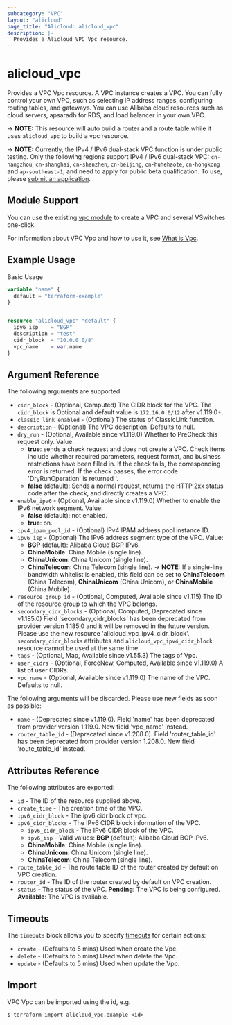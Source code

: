 ```yaml
---
subcategory: "VPC"
layout: "alicloud"
page_title: "Alicloud: alicloud_vpc"
description: |-
  Provides a Alicloud VPC Vpc resource.
---
```


# alicloud_vpc

Provides a VPC Vpc resource. A VPC instance creates a VPC. You can fully control your own VPC, such as selecting IP address ranges, configuring routing tables, and gateways. You can use Alibaba cloud resources such as cloud servers, apsaradb for RDS, and load balancer in your own VPC. 

-> **NOTE:** This resource will auto build a router and a route table while it uses `alicloud_vpc` to build a vpc resource. 

-> **NOTE:** Currently, the IPv4 / IPv6 dual-stack VPC function is under public testing. Only the following regions support IPv4 / IPv6 dual-stack VPC: `cn-hangzhou`, `cn-shanghai`, `cn-shenzhen`, `cn-beijing`, `cn-huhehaote`, `cn-hongkong` and `ap-southeast-1`, and need to apply for public beta qualification. To use, please [submit an application](https://help.aliyun.com/document_detail/100334.html).

## Module Support

You can use the existing [vpc module](https://registry.terraform.io/modules/alibaba/vpc/alicloud) 
to create a VPC and several VSwitches one-click.

For information about VPC Vpc and how to use it, see [What is Vpc](https://www.alibabacloud.com/help/en/virtual-private-cloud/latest/what-is-a-vpc).

## Example Usage

Basic Usage

```terraform
variable "name" {
  default = "terraform-example"
}


resource "alicloud_vpc" "default" {
  ipv6_isp    = "BGP"
  description = "test"
  cidr_block  = "10.0.0.0/8"
  vpc_name    = var.name
}
```

## Argument Reference

The following arguments are supported:
* `cidr_block` - (Optional, Computed) The CIDR block for the VPC. The `cidr_block` is Optional and default value is `172.16.0.0/12` after v1.119.0+.
* `classic_link_enabled` - (Optional) The status of ClassicLink function.
* `description` - (Optional) The VPC description. Defaults to null.
* `dry_run` - (Optional, Available since v1.119.0) Whether to PreCheck this request only. Value:
  - **true**: sends a check request and does not create a VPC. Check items include whether required parameters, request format, and business restrictions have been filled in. If the check fails, the corresponding error is returned. If the check passes, the error code 'DryRunOperation' is returned '.
  - **false** (default): Sends a normal request, returns the HTTP 2xx status code after the check, and directly creates a VPC.
* `enable_ipv6` - (Optional, Available since v1.119.0) Whether to enable the IPv6 network segment. Value:
  - **false** (default): not enabled.
  - **true**: on.
* `ipv4_ipam_pool_id` - (Optional) IPv4 IPAM address pool instance ID.
* `ipv6_isp` - (Optional) The IPv6 address segment type of the VPC. Value:
  - **BGP** (default): Alibaba Cloud BGP IPv6.
  - **ChinaMobile**: China Mobile (single line).
  - **ChinaUnicom**: China Unicom (single line).
  - **ChinaTelecom**: China Telecom (single line).
-> **NOTE:**  If a single-line bandwidth whitelist is enabled, this field can be set to **ChinaTelecom** (China Telecom), **ChinaUnicom** (China Unicom), or **ChinaMobile** (China Mobile).
* `resource_group_id` - (Optional, Computed, Available since v1.115) The ID of the resource group to which the VPC belongs.
* `secondary_cidr_blocks` - (Optional, Computed, Deprecated since v1.185.0) Field 'secondary_cidr_blocks' has been deprecated from provider version 1.185.0 and it will be removed in the future version. Please use the new resource 'alicloud_vpc_ipv4_cidr_block'. `secondary_cidr_blocks` attributes and `alicloud_vpc_ipv4_cidr_block` resource cannot be used at the same time.
* `tags` - (Optional, Map, Available since v1.55.3) The tags of Vpc.
* `user_cidrs` - (Optional, ForceNew, Computed, Available since v1.119.0) A list of user CIDRs.
* `vpc_name` - (Optional, Available since v1.119.0) The name of the VPC. Defaults to null.

The following arguments will be discarded. Please use new fields as soon as possible:
* `name` - (Deprecated since v1.119.0). Field 'name' has been deprecated from provider version 1.119.0. New field 'vpc_name' instead.
* `router_table_id` - (Deprecated since v1.208.0). Field 'router_table_id' has been deprecated from provider version 1.208.0. New field 'route_table_id' instead.

## Attributes Reference

The following attributes are exported:
* `id` - The ID of the resource supplied above.
* `create_time` - The creation time of the VPC.
* `ipv6_cidr_block` - The ipv6 cidr block of vpc.
* `ipv6_cidr_blocks` - The IPv6 CIDR block information of the VPC.
  * `ipv6_cidr_block` - The IPv6 CIDR block of the VPC.
  * `ipv6_isp` - Valid values: **BGP** (default): Alibaba Cloud BGP IPv6.
  - **ChinaMobile**: China Mobile (single line).
  - **ChinaUnicom**: China Unicom (single line).
  - **ChinaTelecom**: China Telecom (single line).
* `route_table_id` - The route table ID of the router created by default on VPC creation.
* `router_id` - The ID of the router created by default on VPC creation.
* `status` - The status of the VPC.   **Pending**: The VPC is being configured. **Available**: The VPC is available.

## Timeouts

The `timeouts` block allows you to specify [timeouts](https://www.terraform.io/docs/configuration-0-11/resources.html#timeouts) for certain actions:
* `create` - (Defaults to 5 mins) Used when create the Vpc.
* `delete` - (Defaults to 5 mins) Used when delete the Vpc.
* `update` - (Defaults to 5 mins) Used when update the Vpc.

## Import

VPC Vpc can be imported using the id, e.g.

```shell
$ terraform import alicloud_vpc.example <id>
```